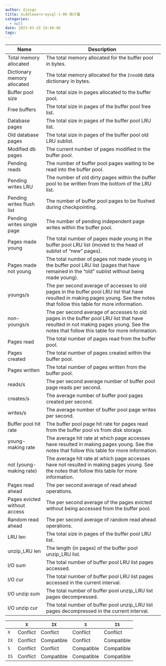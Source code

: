 ```yaml
---
author: djaigo
title: middleware-mysql-1-00-简介篇
categories:
  - null
date: 2023-03-29 19:49:46
tags:
---
```

| Name | Description |
| --- | --- |
| Total memory allocated | The total memory allocated for the buffer pool in bytes. |
| Dictionary memory allocated | The total memory allocated for the `InnoDB` data dictionary in bytes. |
| Buffer pool size | The total size in pages allocated to the buffer pool. |
| Free buffers | The total size in pages of the buffer pool free list. |
| Database pages | The total size in pages of the buffer pool LRU list. |
| Old database pages | The total size in pages of the buffer pool old LRU sublist. |
| Modified db pages | The current number of pages modified in the buffer pool. |
| Pending reads | The number of buffer pool pages waiting to be read into the buffer pool. |
| Pending writes LRU | The number of old dirty pages within the buffer pool to be written from the bottom of the LRU list. |
| Pending writes flush list | The number of buffer pool pages to be flushed during checkpointing. |
| Pending writes single page | The number of pending independent page writes within the buffer pool. |
| Pages made young | The total number of pages made young in the buffer pool LRU list (moved to the head of sublist of “new” pages). |
| Pages made not young | The total number of pages not made young in the buffer pool LRU list (pages that have remained in the “old” sublist without being made young). |
| youngs/s | The per second average of accesses to old pages in the buffer pool LRU list that have resulted in making pages young. See the notes that follow this table for more information. |
| non-youngs/s | The per second average of accesses to old pages in the buffer pool LRU list that have resulted in not making pages young. See the notes that follow this table for more information. |
| Pages read | The total number of pages read from the buffer pool. |
| Pages created | The total number of pages created within the buffer pool. |
| Pages written | The total number of pages written from the buffer pool. |
| reads/s | The per second average number of buffer pool page reads per second. |
| creates/s | The average number of buffer pool pages created per second. |
| writes/s | The average number of buffer pool page writes per second. |
| Buffer pool hit rate | The buffer pool page hit rate for pages read from the buffer pool vs from disk storage. |
| young-making rate | The average hit rate at which page accesses have resulted in making pages young. See the notes that follow this table for more information. |
| not (young-making rate) | The average hit rate at which page accesses have not resulted in making pages young. See the notes that follow this table for more information. |
| Pages read ahead | The per second average of read ahead operations. |
| Pages evicted without access | The per second average of the pages evicted without being accessed from the buffer pool. |
| Random read ahead | The per second average of random read ahead operations. |
| LRU len | The total size in pages of the buffer pool LRU list. |
| unzip_LRU len | The length (in pages) of the buffer pool unzip_LRU list. |
| I/O sum | The total number of buffer pool LRU list pages accessed. |
| I/O cur | The total number of buffer pool LRU list pages accessed in the current interval. |
| I/O unzip sum | The total number of buffer pool unzip_LRU list pages decompressed. |
| I/O unzip cur | The total number of buffer pool unzip_LRU list pages decompressed in the current interval. |

|  | `X` | `IX` | `S` | `IS` |
| --- | --- | --- | --- | --- |
| `X` | Conflict | Conflict | Conflict | Conflict |
| `IX` | Conflict | Compatible | Conflict | Compatible |
| `S` | Conflict | Conflict | Compatible | Compatible |
| `IS` | Conflict | Compatible | Compatible | Compatible |
